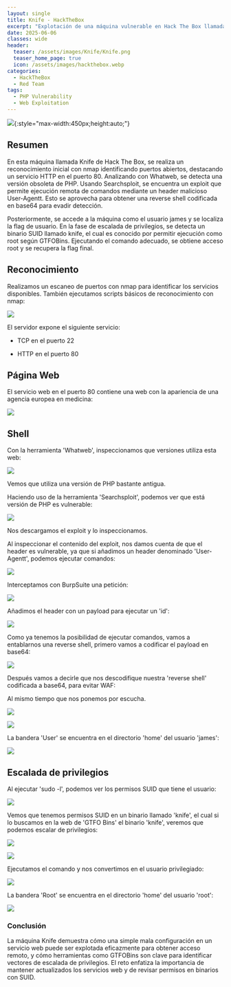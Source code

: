 ```yaml
---
layout: single
title: Knife - HackTheBox
excerpt: "Explotación de una máquina vulnerable en Hack The Box llamada Knife, utilizando una vulnerabilidad en PHP a través de headers manipulados y posterior escalada de privilegios mediante un binario SUID identificado en GTFOBins"
date: 2025-06-06
classes: wide
header:
  teaser: /assets/images/Knife/Knife.png
  teaser_home_page: true
  icon: /assets/images/hackthebox.webp
categories:
  - HackTheBox
  - Red Team
tags:  
  - PHP Vulnerability
  - Web Exploitation
---
```


![](/assets/images/Knife/Knife.png){:style="max-width:450px;height:auto;"}

## Resumen

En esta máquina llamada Knife de Hack The Box, se realiza un reconocimiento inicial con nmap identificando puertos abiertos, destacando un servicio HTTP en el puerto 80. Analizando con Whatweb, se detecta una versión obsoleta de PHP. Usando Searchsploit, se encuentra un exploit que permite ejecución remota de comandos mediante un header malicioso User-Agentt. Esto se aprovecha para obtener una reverse shell codificada en base64 para evadir detección.

Posteriormente, se accede a la máquina como el usuario james y se localiza la flag de usuario. En la fase de escalada de privilegios, se detecta un binario SUID llamado knife, el cual es conocido por permitir ejecución como root según GTFOBins. Ejecutando el comando adecuado, se obtiene acceso root y se recupera la flag final.

## Reconocimiento

Realizamos un escaneo de puertos con nmap para identificar los servicios disponibles. También ejecutamos scripts básicos de reconocimiento con nmap:

![](/assets/images/Knife/Reconocimiento-Puertos-Scripts.png)

El servidor expone el siguiente servicio:

- TCP en el puerto 22

- HTTP en el puerto 80

## Página Web

El servicio web en el puerto 80 contiene una web con la apariencia de una agencia europea en medicina:

![](/assets/images/Knife/Web.png)

## Shell

Con la herramienta 'Whatweb', inspeccionamos que versiones utiliza esta web:

![](/assets/images/Knife/Web-Whatweb.png)

Vemos que utiliza una versión de PHP bastante antigua.

Haciendo uso de la herramienta 'Searchsploit', podemos ver que está versión de PHP es vulnerable:

![](/assets/images/Knife/Searchsploit.png)

Nos descargamos el exploit y lo inspeccionamos.

Al inspeccionar el contenido del exploit, nos damos cuenta de que el header es vulnerable, ya que si añadimos un header denominado 'User-Agentt', podemos ejecutar comandos:

![](/assets/images/Knife/Exploit-Vuln-Header.png)

Interceptamos con BurpSuite una petición:

![](/assets/images/Knife/BurpSuite.png)

Añadimos el header con un payload para ejecutar un 'id':

![](/assets/images/Knife/BurpSuite-Rev-Shell.png)

Como ya tenemos la posibilidad de ejecutar comandos, vamos a entablarnos una reverse shell, primero vamos a codificar el payload en base64:

![](/assets/images/Knife/Rev-Shell-Encode-Base64.png)

Después vamos a decirle que nos descodifique nuestra 'reverse shell' codificada a base64, para evitar WAF:

Al mismo tiempo que nos ponemos por escucha.

![](/assets/images/Knife/BurpSuite-Rev-Shell.png)

![](/assets/images/Knife/Shell.png)

La bandera 'User' se encuentra en el directorio 'home' del usuario 'james':

![](/assets/images/Knife/User-Flag.png)

## Escalada de privilegios

Al ejecutar 'sudo -l', podemos ver los permisos SUID que tiene el usuario:

![](/assets/images/Knife/Permissions-SUID.png)

Vemos que tenemos permisos SUID en un binario llamado 'knife', el cual si lo buscamos en la web de 'GTFO Bins' el binario 'knife', veremos que podemos escalar de privilegios:

![](/assets/images/Knife/GTFOBins-Vuln-Bin.png)

![](/assets/images/Knife/GTFOBins-Vuln-Bin-Info.png)

Ejecutamos el comando y nos convertimos en el usuario privilegiado:

![](/assets/images/Knife/Shell-Root.png)

La bandera 'Root' se encuentra en el directorio 'home' del usuario 'root':

![](/assets/images/Knife/Root-Flag.png)

### Conclusión

La máquina Knife demuestra cómo una simple mala configuración en un servicio web puede ser explotada eficazmente para obtener acceso remoto, y cómo herramientas como GTFOBins son clave para identificar vectores de escalada de privilegios. El reto enfatiza la importancia de mantener actualizados los servicios web y de revisar permisos en binarios con SUID.
